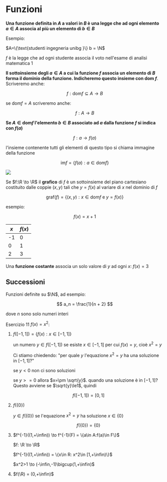 # Funzioni

**Una funzione definita in $A$ a valori in $B$ è una legge che ad ogni elemento $a \in A$ associa al più un elemento di $b \in B$** 

Esempio:

$A=\{\text{studenti ingegneria unibg  }\} b = \N$

$f$ è la legge che ad ogni studente associa il voto nell'esame di analisi matematica 1

**Il sottoinsieme degli $a \in A$ a cui la funzione $f$ associa un elemento di $B$ forma il dominio della funzione. Indicheremo questo insieme con dom $f$**. Scriveremo anche:

$$
f: \text{dom}f \subseteq A \to B
$$

se dom$f = A$ scriveremo anche:

$$
f:A \to B
$$

**Se $A \in \text{dom}f$ l'elemento $b \in B$ associato ad $a$ dalla funzione $f$ si indica con $f(a)$**

$$
f:a \to f(a)
$$

l'insieme contenente tutti gli elementi di questo tipo si chiama immagine della funzione

$$
\text{im}f = \{f(a): a\in \text{dom}f\}
$$

![](/Users/xtc/Desktop/appunti/uni/Analisi/dominio%20e%20codominio.jpg)

Se $f:\R \to \R$ il **grafico** di $f$ è un sottoinsieme del piano cartesiano costituito dalle coppie $(x,y)$ tali che $y = f(x)$ al variare di $x$ nel dominio di $f$

$$
\text{graf} (f) = \{(x,y):x \in \text{dom}f \text{ e } y=f(x)\}
$$

esempio:

$$
f(x) = x + 1
$$

| $x$ | $f(x)$ |
| --- | ------ |
| -1  | 0      |
| 0   | 1      |
| 2   | 3      |

Una **funzione costante** associa un solo valore di $y$ ad ogni $x$: $f(x) = 3$

## Successioni

Funzioni definite su $\N$, ad esempio:

$$
a_n = \frac{1}{n + 2}
$$

dove $n$ sono solo numeri interi

Esercizio 11 $f(x) = x^2$:

1. $f([-1,1])= \{f(x): x\in [-1,1]\}$
   
   un numero $y\in f([-1,1])$ se esiste $x\in [-1,1]$ per cui $f(x) = y$, cioè $x^2=y$
   
   Ci stiamo chiedendo: "per quale $y$ l'equazione $x^2 = y$ ha una soluzione in $[-1,1]$?"
   
   se $y<0$ non ci sono soluzioni
   
   se $y>=0$ allora $x=\pm \sqrt{y}$. quando una soluzione è in $[-1,1]$? Questo avviene se  $\sqrt{y}\le1$, quindi 
   
   $$
   f([-1,1]) = [0,1]
   $$

2. $f(\{0\})$
   
   $y\in f(\{0\})$ se l'equazione $x^2 = y$ ha soluzione $x\in \{0\}$
   
   $$
   f(\{0\}) = \{0\}
   $$

3. $f^{-1}((1,+\infin)) \to f^{-1}(F) = \{a\in A:f(a)\in F\}$
   
   $f: \R \to \R$
   
   $f^{-1}((1,+\infin)) = \{x\in R: x^2\in [1,+\infin)\}$
   
   $x^2>1 \to (-\infin,-1)\bigcup(1,+\infin)$

4. $f(\R) = (0,+\infin)$


